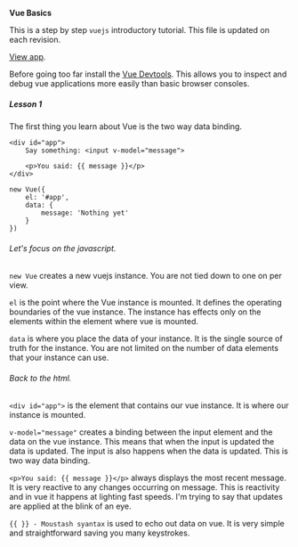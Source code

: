 **Vue Basics**

This is a step by step `vuejs` introductory tutorial. This 
file is updated on each revision. 

[View app](https://mutaimwiti.github.io/vue-basics/).

Before going too far install the [Vue Devtools](https://github.com/vuejs/vue-devtools#vue-devtools).
This allows you to inspect and debug vue applications more easily than basic browser
consoles.

##### Lesson 1

The first thing you learn about Vue is the two way data binding.

```
<div id="app">
    Say something: <input v-model="message">

    <p>You said: {{ message }}</p>
</div>

new Vue({
    el: '#app',
    data: {
        message: 'Nothing yet'
    }
})
```
###### Let's focus on the javascript.

`new Vue` creates a new vuejs instance. You are not tied down to one on per view.

`el` is the point where the Vue instance is mounted. It defines the operating 
boundaries of the vue instance. The instance has effects only on the elements 
within the element where vue is mounted.

`data` is where you place the data of your instance. It is the single source of 
truth for the instance. You are not limited on the number of data elements that
your instance can use.

###### Back to the html.

`<div id="app">` is the element that contains our vue instance. It is where our 
instance is mounted.

`v-model="message"` creates a binding between the input element and the data on the 
vue instance. This means that when the input is updated the data is updated. The 
input is also happens when the data is updated. This is two way data binding.

`<p>You said: {{ message }}</p>` always displays the most recent message. It is very
reactive to any changes occurring on message. This is reactivity and in vue it 
happens at lighting fast speeds. I'm trying to say that updates are applied at 
the blink of an eye.

`{{ }} - Moustash syantax` is used to echo out data on vue. It is very simple and
straightforward saving you many keystrokes.
